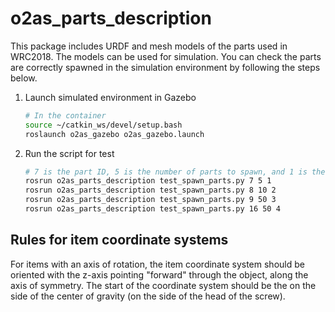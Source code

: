 # o2as_parts_description

This package includes URDF and mesh models of the parts used in WRC2018. The 
models can be used for simulation. You can check the parts are correctly 
spawned in the simulation environment by following the steps below.

1. Launch simulated environment in Gazebo
    ```bash
    # In the container
    source ~/catkin_ws/devel/setup.bash
    roslaunch o2as_gazebo o2as_gazebo.launch
    ```
2. Run the script for test
    ```bash
    # 7 is the part ID, 5 is the number of parts to spawn, and 1 is the bin ID
    rosrun o2as_parts_description test_spawn_parts.py 7 5 1
    rosrun o2as_parts_description test_spawn_parts.py 8 10 2
    rosrun o2as_parts_description test_spawn_parts.py 9 50 3
    rosrun o2as_parts_description test_spawn_parts.py 16 50 4
    ```

## Rules for item coordinate systems

For items with an axis of rotation, the item coordinate system should be oriented with the z-axis pointing "forward" through the object, along the axis of symmetry. The start of the coordinate system should be the on the side of the center of gravity (on the side of the head of the screw).

